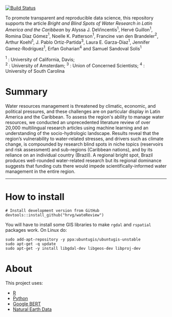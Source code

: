[![Build Status](https://travis-ci.com/hrvg/sturdy-umbrella.svg?token=Dx1gYTrTiuxgW9Sq3s3q&branch=master)](https://travis-ci.com/hrvg/sturdy-umbrella)

To promote transparent and reproducible data science, this repository supports the article _Bright and Blind Spots of Water Research in Latin America and the Caribbean_ by
Alyssa J. DeVincentis$^1$, Hervé Guillon$^1$, Romina Díaz Gómez$^1$, Noelle K. Patterson$^1$, Francine van den Brandeler$^2$, Arthur Koehl$^1$, J. Pablo Ortiz-Partida$^3$, Laura E. Garza-Díaz$^1$, Jennifer Gamez-Rodríguez$^1$, Erfan Goharian$^4$ and Samuel Sandoval Solis$^1$

$^1$ : University of California, Davis;		
$^2$ : University of Amsterdam;
$^3$ : Union of Concerned Scientists;
$^4$ : University of South Carolina

# Summary

Water resources management is threatened by climatic, economic, and political pressures, and these challenges are on particular display in Latin America and the Caribbean. 
To assess the region's ability to manage water resources, we conducted an unprecedented literature review of over 20,000 multilingual research articles using machine learning and an understanding of the socio-hydrologic landscape.
Results reveal that the region’s vulnerability to water-related stresses, and drivers such as climate change, is compounded by research blind spots in niche topics (reservoirs and risk assessment) and sub-regions (Caribbean nations), and by its reliance on an individual country (Brazil).
A regional bright spot, Brazil produces well-rounded water-related research but its regional dominance suggests that funding cuts there would impede scientifically-informed water management in the entire region.

---

# How to install

```
# Install development version from GitHub
devtools::install_github("hrvg/wateReview")
```

You will have to install some GIS libraries to make `rgdal` and `rspatial` packages work.
On Linux do:

```
sudo add-apt-repository -y ppa:ubuntugis/ubuntugis-unstable
sudo apt-get -q update
sudo apt-get -y install libgdal-dev libgeos-dev libproj-dev 
```

# About

This project uses:

- [R](https://www.r-project.org/)
- [Python](https://www.python.org/)
- [Google BERT](https://github.com/google-research/bert)
- [Natural Earth Data](https://www.naturalearthdata.com)